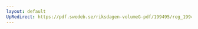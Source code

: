 ```yaml
---
layout: default
UpRedirect: https://pdf.swedeb.se/riksdagen-volumeG-pdf/199495/reg_199495/reg_199495_0362.pdf
---
```


